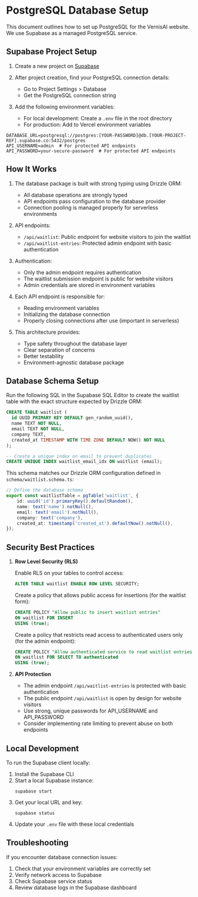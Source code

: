 # PostgreSQL Database Setup

This document outlines how to set up PostgreSQL for the VernisAI website. We use Supabase as a managed PostgreSQL service.

## Supabase Project Setup

1. Create a new project on [Supabase](https://supabase.io)

2. After project creation, find your PostgreSQL connection details:

    - Go to Project Settings > Database
    - Get the PostgreSQL connection string

3. Add the following environment variables:
    - For local development: Create a `.env` file in the root directory
    - For production: Add to Vercel environment variables

```
DATABASE_URL=postgresql://postgres:[YOUR-PASSWORD]@db.[YOUR-PROJECT-REF].supabase.co:5432/postgres
API_USERNAME=admin  # For protected API endpoints
API_PASSWORD=your-secure-password  # For protected API endpoints
```

## How It Works

1. The database package is built with strong typing using Drizzle ORM:

    - All database operations are strongly typed
    - API endpoints pass configuration to the database provider
    - Connection pooling is managed properly for serverless environments

2. API endpoints:

    - `/api/waitlist`: Public endpoint for website visitors to join the waitlist
    - `/api/waitlist-entries`: Protected admin endpoint with basic authentication

3. Authentication:

    - Only the admin endpoint requires authentication
    - The waitlist submission endpoint is public for website visitors
    - Admin credentials are stored in environment variables

4. Each API endpoint is responsible for:

    - Reading environment variables
    - Initializing the database connection
    - Properly closing connections after use (important in serverless)

5. This architecture provides:
    - Type safety throughout the database layer
    - Clear separation of concerns
    - Better testability
    - Environment-agnostic database package

## Database Schema Setup

Run the following SQL in the Supabase SQL Editor to create the waitlist table with the exact structure expected by Drizzle ORM:

```sql
CREATE TABLE waitlist (
  id UUID PRIMARY KEY DEFAULT gen_random_uuid(),
  name TEXT NOT NULL,
  email TEXT NOT NULL,
  company TEXT,
  created_at TIMESTAMP WITH TIME ZONE DEFAULT NOW() NOT NULL
);

-- Create a unique index on email to prevent duplicates
CREATE UNIQUE INDEX waitlist_email_idx ON waitlist (email);
```

This schema matches our Drizzle ORM configuration defined in `schema/waitlist.schema.ts`:

```typescript
// Define the database schema
export const waitlistTable = pgTable('waitlist', {
    id: uuid('id').primaryKey().defaultRandom(),
    name: text('name').notNull(),
    email: text('email').notNull(),
    company: text('company'),
    created_at: timestamp('created_at').defaultNow().notNull(),
});
```

## Security Best Practices

1. **Row Level Security (RLS)**

    Enable RLS on your tables to control access:

    ```sql
    ALTER TABLE waitlist ENABLE ROW LEVEL SECURITY;
    ```

    Create a policy that allows public access for insertions (for the waitlist form):

    ```sql
    CREATE POLICY "Allow public to insert waitlist entries"
    ON waitlist FOR INSERT
    USING (true);
    ```

    Create a policy that restricts read access to authenticated users only (for the admin endpoint):

    ```sql
    CREATE POLICY "Allow authenticated service to read waitlist entries"
    ON waitlist FOR SELECT TO authenticated
    USING (true);
    ```

2. **API Protection**

    - The admin endpoint `/api/waitlist-entries` is protected with basic authentication
    - The public endpoint `/api/waitlist` is open by design for website visitors
    - Use strong, unique passwords for API_USERNAME and API_PASSWORD
    - Consider implementing rate limiting to prevent abuse on both endpoints

## Local Development

To run the Supabase client locally:

1. Install the Supabase CLI
2. Start a local Supabase instance:
    ```
    supabase start
    ```
3. Get your local URL and key:
    ```
    supabase status
    ```
4. Update your `.env` file with these local credentials

## Troubleshooting

If you encounter database connection issues:

1. Check that your environment variables are correctly set
2. Verify network access to Supabase
3. Check Supabase service status
4. Review database logs in the Supabase dashboard
